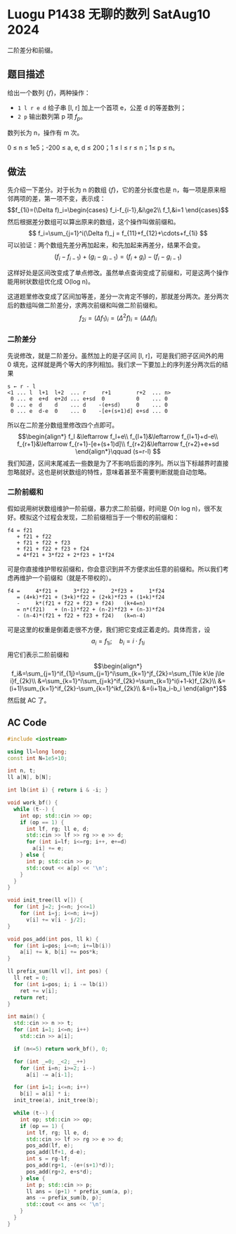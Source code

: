# Luogu P1438 无聊的数列 SatAug10 2024
二阶差分和前缀。
## 题目描述
给出一个数列 $\{f\}$，两种操作：
 - `1 l r e d` 给子串 [l, r] 加上一个首项 e，公差 d 的等差数列；
 - `2 p` 输出数列第 p 项 $f_p$。

数列长为 n，操作有 m 次。

0 ≤ n ≤ 1e5；-200 ≤ a, e, d ≤ 200；1 ≤ l ≤ r ≤ n；1≤ p ≤ n。

## 做法
先介绍一下差分。对于长为 n 的数组 $\{f\}$，它的差分长度也是 n，每一项是原来相邻两项的差，第一项不变，表示成：
$$f_{1i}=(\Delta f)_i=\begin{cases}
f_i-f_{i-1},&i\ge2\\
f_1,&i=1
\end{cases}$$
然后根据差分数组可以算出原来的数组，这个操作叫做前缀和。
$$
f_i=\sum_{j=1}^i(\Delta f)_j = f_{11}+f_{12}+\cdots+f_{1i}
$$
可以验证：两个数组先差分再加起来，和先加起来再差分，结果不会变。
$$
(f_i-f_{i-1})+(g_i-g_{i-1})=(f_i+g_i)-(f_i-g_{i-1})
$$

这样好处是区间改变成了单点修改。虽然单点查询变成了前缀和，可是这两个操作能用树状数组优化成 O(log n)。

这道题里修改变成了区间加等差，差分一次肯定不够的，那就差分两次。差分两次后的数组叫做二阶差分，求两次前缀和叫做二阶前缀和。
$$
f_{2i}=(\Delta f_1)_i=(\Delta^2f)_i=(\Delta\Delta f)_i
$$

### 二阶差分
先说修改，就是二阶差分。虽然加上的是子区间 [l, r]，可是我们把子区间外的用 0 填充，这样就是两个等大的序列相加。我们求一下要加上的序列差分两次后的结果
```
s ← r - l
<1 ... l  l+1  l+2  ... r     r+1        r+2  ... n>
 0 ... e  e+d  e+2d ... e+sd  0          0    ... 0
 0 ... e  d    d    ... d    -(e+sd)     0    ... 0
 0 ... e  d-e  0    ... 0    -[e+(s+1)d] e+sd ... 0
```
所以在二阶差分数组里修改四个点即可。
$$\begin{align*}
f_l    &\leftarrow f_l+e\\
f_{l+1}&\leftarrow f_{l+1}+d-e\\
f_{r+1}&\leftarrow f_{r+1}-[e+(s+1)d]\\
f_{r+2}&\leftarrow f_{r+2}+e+sd
\end{align*}\qquad (s=r-l)
$$
我们知道，区间末尾减去一些数是为了不影响后面的序列。所以当下标越界时直接忽略就好。这也是树状数组的特性，意味着甚至不需要判断就能自动忽略。

### 二阶前缀和
假如说用树状数组维护一阶前缀，暴力求二阶前缀，时间是 O(n log n)，很不友好。模拟这个过程会发现，二阶前缀相当于一个带权的前缀和：
```
f4 = f21
   + f21 + f22
   + f21 + f22 + f23
   + f21 + f22 + f23 + f24
   = 4*f21 + 3*f22 + 2*f23 + 1*f24
```
可是你直接维护带权前缀和，你会意识到并不方便求出任意的前缀和。所以我们考虑再维护一个前缀和（就是不带权的）。
```
f4 =     4*f21 +     3*f22 +     2*f23 +     1*f24
   = (4+k)*f21 + (3+k)*f22 + (2+k)*f23 + (1+k)*f24
   -     k*(f21 + f22 + f23 + f24)   (k+4=n)
   = n*(f21)   + (n-1)*f22 + (n-2)*f23 + (n-3)*f24
   - (n-4)*(f21 + f22 + f23 + f24)   (k=n-4)
```
可是这里的权重是倒着走很不方便，我们把它变成正着走的。具体而言，设
$$a_i=f_{1i};\quad b_i=i\cdot f_{1i}$$
用它们表示二阶前缀和
$$\begin{align*}
f_i&=\sum_{j=1}^if_{1j}=\sum_{j=1}^i\sum_{k=1}^jf_{2k}=\sum_{1\le k\le j\le i}f_{2k}\\
&=\sum_{k=1}^i\sum_{j=k}^if_{2k}=\sum_{k=1}^i(i+1-k)f_{2k}\\
&=(i+1)\sum_{k=1}^if_{2k}-\sum_{k=1}^ikf_{2k}\\
&=(i+1)a_i-b_i
\end{align*}$$
然后就 AC 了。

## AC Code
```cpp
#include <iostream>

using ll=long long;
const int N=1e5+10;

int n, t;
ll a[N], b[N];

int lb(int i) { return i & -i; }

void work_bf() {
  while (t--) {
    int op; std::cin >> op;
    if (op == 1) {
      int lf, rg; ll e, d;
      std::cin >> lf >> rg >> e >> d;
      for (int i=lf; i<=rg; i++, e+=d)
        a[i] += e;
    } else {
      int p; std::cin >> p;
      std::cout << a[p] << '\n';
    }
  }
}

void init_tree(ll v[]) {
  for (int j=2; j<=n; j<<=1)
    for (int i=j; i<=n; i+=j)
      v[i] += v[i - j/2];
}

void pos_add(int pos, ll k) {
  for (int i=pos; i<=n; i+=lb(i))
    a[i] += k, b[i] += pos*k;
}

ll prefix_sum(ll v[], int pos) {
  ll ret = 0;
  for (int i=pos; i; i -= lb(i))
    ret += v[i];
  return ret;
}

int main() {
  std::cin >> n >> t;
  for (int i=1; i<=n; i++)
    std::cin >> a[i];

  if (n<=5) return work_bf(), 0;

  for (int _=0; _<2; _++)
    for (int i=n; i>=2; i--)
      a[i] -= a[i-1];

  for (int i=1; i<=n; i++)
    b[i] = a[i] * i;
  init_tree(a), init_tree(b);

  while (t--) {
    int op; std::cin >> op;
    if (op == 1) {
      int lf, rg; ll e, d;
      std::cin >> lf >> rg >> e >> d;
      pos_add(lf, e);
      pos_add(lf+1, d-e);
      int s = rg-lf;
      pos_add(rg+1, -(e+(s+1)*d));
      pos_add(rg+2, e+s*d);
    } else {
      int p; std::cin >> p;
      ll ans = (p+1) * prefix_sum(a, p);
      ans -= prefix_sum(b, p);
      std::cout << ans << '\n';
    }
  }
}
```
